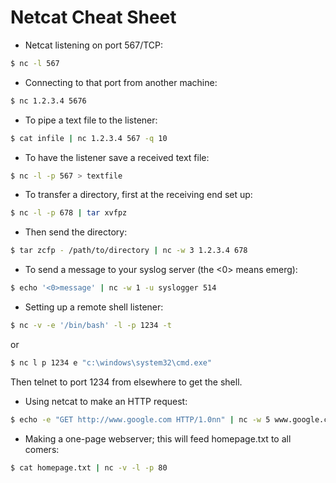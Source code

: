 # Netcat Cheat Sheet

* Netcat listening on port 567/TCP:

```bash
$ nc -l 567
```

* Connecting to that port from another machine:

```bash
$ nc 1.2.3.4 5676
```

* To pipe a text file to the listener:

```bash
$ cat infile | nc 1.2.3.4 567 -q 10
```

* To have the listener save a received text file:

```bash
$ nc -l -p 567 > textfile
```

* To transfer a directory, first at the receiving end set up:

```bash
$ nc -l -p 678 | tar xvfpz
```

* Then send the directory:

```bash
$ tar zcfp - /path/to/directory | nc -w 3 1.2.3.4 678
```

* To send a message to your syslog server (the <0> means emerg):

```bash
$ echo '<0>message' | nc -w 1 -u syslogger 514
```

* Setting up a remote shell listener:

```bash
$ nc -v -e '/bin/bash' -l -p 1234 -t
```

or

```bash
$ nc l p 1234 e "c:\windows\system32\cmd.exe"
```

Then telnet to port 1234 from elsewhere to get the shell.

* Using netcat to make an HTTP request:

```bash
$ echo -e "GET http://www.google.com HTTP/1.0nn" | nc -w 5 www.google.com 80
```

* Making a one-page webserver; this will feed homepage.txt to all comers:

```bash
$ cat homepage.txt | nc -v -l -p 80
```
